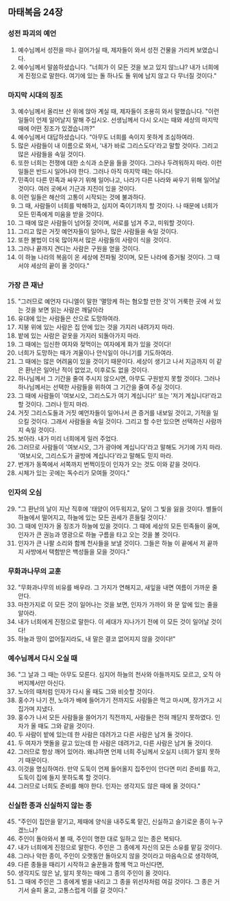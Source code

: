 ## 마태복음 24장

### 성전 파괴의 예언
1. 예수님께서 성전을 떠나 걸어가실 때, 제자들이 와서 성전 건물을 가리켜 보였습니다.
2. 예수님께서 말씀하셨습니다. "너희가 이 모든 것을 보고 있지 않느냐? 내가 너희에게 진정으로 말한다. 여기에 있는 돌 하나도 돌 위에 남지 않고 다 무너질 것이다."
### 마지막 시대의 징조
3. 예수님께서 올리브 산 위에 앉아 계실 때, 제자들이 조용히 와서 말했습니다. "이런 일들이 언제 일어날지 말해 주십시오. 선생님께서 다시 오시는 때와 세상의 마지막 때에 어떤 징조가 있겠습니까?"
4. 예수님께서 대답하셨습니다. "아무도 너희를 속이지 못하게 조심하여라.
5. 많은 사람들이 내 이름으로 와서, '내가 바로 그리스도다'라고 말할 것이다. 그리고 많은 사람들을 속일 것이다.
6. 또한 너희는 전쟁에 대한 소식과 소문을 들을 것이다. 그러나 두려워하지 마라. 이런 일들은 반드시 일어나야 한다. 그러나 아직 마지막 때는 아니다.
7. 민족이 다른 민족과 싸우기 위해 일어나고, 나라가 다른 나라와 싸우기 위해 일어날 것이다. 여러 곳에서 기근과 지진이 있을 것이다.
8. 이런 일들은 해산의 고통이 시작되는 것에 불과하다.
9. 그 때, 사람들이 너희를 박해하고, 심지어 죽이기까지 할 것이다. 나 때문에 너희가 모든 민족에게 미움을 받을 것이다.
10. 그 때에 많은 사람들이 넘어질 것이며, 서로를 넘겨 주고, 미워할 것이다.
11. 그리고 많은 거짓 예언자들이 일어나, 많은 사람들을 속일 것이다.
12. 또한 불법이 더욱 많아져서 많은 사람들의 사랑이 식을 것이다.
13. 그러나 끝까지 견디는 사람은 구원을 얻을 것이다.
14. 이 하늘 나라의 복음이 온 세상에 전파될 것이며, 모든 나라에 증거될 것이다. 그 때서야 세상의 끝이 올 것이다."
### 가장 큰 재난
15. "그러므로 예언자 다니엘이 말한 '멸망케 하는 혐오할 만한 것'이 거룩한 곳에 서 있는 것을 보면 읽는 사람은 깨달아라
16. 유대에 있는 사람들은 산으로 도망하여라.
17. 지붕 위에 있는 사람은 집 안에 있는 것을 가지러 내려가지 마라.
18. 밭에 있는 사람은 겉옷을 가지러 되돌아가지 마라.
19. 그 때에는 임신한 여자와 젖먹이는 여자에게 화가 있을 것이다!
20. 너희가 도망하는 때가 겨울이나 안식일이 아니기를 기도하여라.
21. 그 때에는 많은 어려움이 있을 것이기 때문이다. 세상이 생기고 나서 지금까지 이 같은 환난은 일어난 적이 없었고, 이후로도 없을 것이다.
22. 하나님께서 그 기간을 줄여 주시지 않으시면, 아무도 구원받지 못할 것이다. 그러나 하나님께서는 선택한 사람들을 위하여 그 기간을 줄여 주실 것이다.
23. 그 때에 사람들이 '여보시오, 그리스도가 여기 계십니다!' 또는 '저기 계십니다!'라고 할 것이다. 그러나 믿지 마라.
24. 거짓 그리스도들과 거짓 예언자들이 일어나서 큰 증거를 내보일 것이고, 기적을 일으킬 것이다. 그래서 사람들을 속일 것이다. 그리고 할 수만 있으면 선택하신 사람까지 속일 것이다.
25. 보아라. 내가 미리 너희에게 일러 주었다.
26. 그러므로 사람들이 '여보시오, 그가 광야에 계십니다'라고 말해도 거기에 가지 마라. '여보시오, 그리스도가 골방에 계십니다'라고 말해도 믿지 마라.
27. 번개가 동쪽에서 서쪽까지 번쩍이듯이 인자가 오는 것도 이와 같을 것이다.
28. 시체가 있는 곳에는 독수리가 모여들 것이다."
### 인자의 오심
29. "그 환난의 날이 지난 직후에 '태양이 어두워지고, 달이 그 빛을 잃을 것이다. 별들이 하늘에서 떨어지고, 하늘에 있는 모든 권세가 흔들릴 것이다.'
30. 그 때에 인자가 올 징조가 하늘에 있을 것이다. 그 때에 세상의 모든 민족들이 울며, 인자가 큰 권능과 영광으로 하늘 구름을 타고 오는 것을 볼 것이다.
31. 인자가 큰 나팔 소리와 함께 천사들을 보낼 것이다. 그들은 하늘 이 끝에서 저 끝까지 사방에서 택함받은 백성들을 모을 것이다."
### 무화과나무의 교훈
32. "무화과나무의 비유를 배우라. 그 가지가 연해지고, 새잎을 내면 여름이 가까운 줄 안다.
33. 마찬가지로 이 모든 것이 일어나는 것을 보면, 인자가 가까이 와 문 앞에 있는 줄을 알아라.
34. 내가 너희에게 진정으로 말한다. 이 세대가 지나가기 전에 이 모든 것이 일어날 것이다!
35. 하늘과 땅이 없어질지라도, 내 말은 결코 없어지지 않을 것이다!"
### 예수님께서 다시 오실 때
36. "그 날과 그 때는 아무도 모른다. 심지어 하늘의 천사와 아들까지도 모르고, 오직 아버지께서만 아신다.
37. 노아의 때처럼 인자가 다시 올 때도 그와 비슷할 것이다.
38. 홍수가 나기 전, 노아가 배에 들어가기 전까지도 사람들은 먹고 마시며, 장가가고 시집가며 지냈다.
39. 홍수가 나서 모든 사람들을 쓸어가기 직전까지, 사람들은 전혀 깨닫지 못하였다. 인자가 올 때도 그와 같을 것이다.
40. 두 사람이 밭에 있는데 한 사람은 데려가고 다른 사람은 남겨 둘 것이다.
41. 두 여자가 맷돌을 갈고 있는데 한 사람은 데려가고, 다른 사람은 남겨 둘 것이다.
42. 그러므로 항상 깨어 있어라. 왜냐하면 언제 너희 주님께서 오실지 너희가 알지 못하기 때문이다.
43. 이것을 명심하여라. 만약 도둑이 언제 들어올지 집주인이 안다면 미리 준비를 하고, 도둑이 집에 들지 못하도록 할 것이다.
44. 그러므로 너희도 준비를 해야 한다. 인자는 생각지도 않은 때에 올 것이다."
### 신실한 종과 신실하지 않는 종
45. "주인이 집안을 맡기고, 제때에 양식을 내주도록 맡긴, 신실하고 슬기로운 종이 누구겠느냐?
46. 주인이 돌아와서 볼 때, 주인이 명한 대로 일하고 있는 종은 복되다.
47. 내가 너희에게 진정으로 말한다. 주인은 그 종에게 자신의 모든 소유를 맡길 것이다.
48. 그러나 악한 종이, 주인이 오랫동안 돌아오지 않을 것이라고 마음속으로 생각하여,
49. 다른 종들을 때리기 시작하고 술꾼들과 함께 먹고 마신다면,
50. 생각지도 않은 날, 알지 못하는 때에 그 종의 주인이 올 것이다.
51. 그 때에 주인은 그 종에게 벌을 내리고 그 종을 위선자처럼 여길 것이다. 그 종은 거기서 슬피 울고, 고통스럽게 이를 갈 것이다."